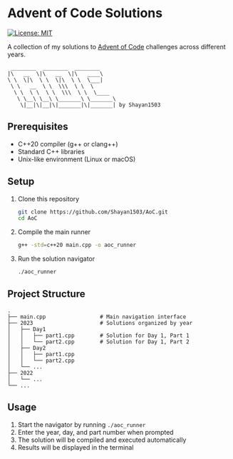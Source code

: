 # Advent of Code Solutions

[![License: MIT](https://img.shields.io/badge/License-MIT-yellow.svg)](https://opensource.org/licenses/MIT)

A collection of my solutions to [Advent of Code](https://adventofcode.com/) challenges across different years.

```
 ________  ________  ________
|\   __  \|\   __  \|\   ____\
\ \  \|\  \ \  \|\  \ \  \___|
 \ \   __  \ \  \\\  \ \  \
  \ \  \ \  \ \  \\\  \ \  \____
   \ \__\ \__\ \_______\ \_______\
    \|__|\|__|\|_______|\|_______| by Shayan1503
```

## Prerequisites

- C++20 compiler (g++ or clang++)
- Standard C++ libraries
- Unix-like environment (Linux or macOS)

## Setup

1. Clone this repository
   ```bash
   git clone https://github.com/Shayan1503/AoC.git
   cd AoC
   ```

2. Compile the main runner
   ```bash
   g++ -std=c++20 main.cpp -o aoc_runner
   ```

3. Run the solution navigator
   ```bash
   ./aoc_runner
   ```

## Project Structure

```
.
├── main.cpp                 # Main navigation interface
├── 2023                     # Solutions organized by year
│   ├── Day1
│   │   ├── part1.cpp        # Solution for Day 1, Part 1
│   │   └── part2.cpp        # Solution for Day 1, Part 2
│   ├── Day2
│   │   ├── part1.cpp
│   │   └── part2.cpp
│   └── ...
├── 2022
│   └── ...
└── ...
```

## Usage

1. Start the navigator by running `./aoc_runner`
2. Enter the year, day, and part number when prompted
3. The solution will be compiled and executed automatically
4. Results will be displayed in the terminal
